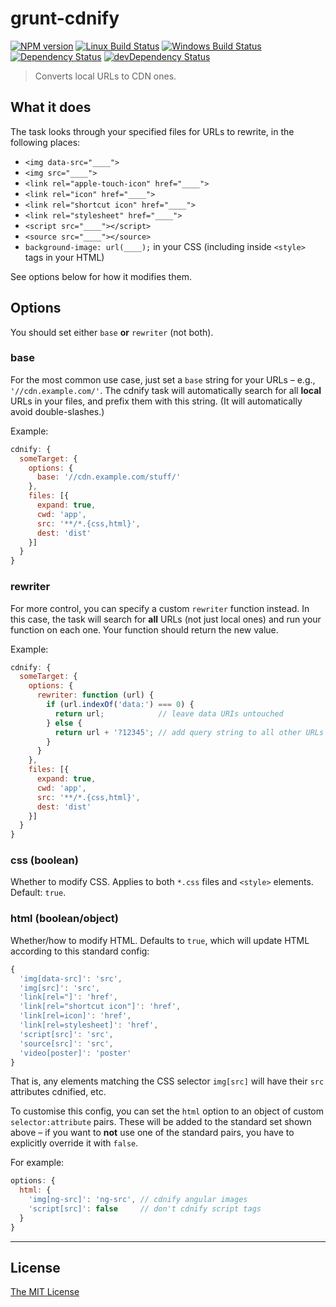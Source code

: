 # grunt-cdnify

[![NPM version][npm-image]][npm-url] [![Linux Build Status][travis-image]][travis-url] [![Windows Build Status][appveyor-image]][appveyor-url] [![Dependency Status][depstat-image]][depstat-url] [![devDependency Status][devDepstat-image]][devDepstat-url]

> Converts local URLs to CDN ones.

## What it does
The task looks through your specified files for URLs to rewrite, in the following places:

* `<img data-src="____">`
* `<img src="____">`
* `<link rel="apple-touch-icon" href="____">`
* `<link rel="icon" href="____">`
* `<link rel="shortcut icon" href="____">`
* `<link rel="stylesheet" href="____">`
* `<script src="____"></script>`
* `<source src="____"></source>`
* `background-image: url(____);` in your CSS (including inside `<style>` tags in your HTML)

See options below for how it modifies them.

## Options
You should set either `base` **or** `rewriter` (not both).

### base
For the most common use case, just set a `base` string for your URLs – e.g., `'//cdn.example.com/'`.
The cdnify task will automatically search for all **local** URLs in your files, and prefix them with this string.
(It will automatically avoid double-slashes.)

Example:

```js
cdnify: {
  someTarget: {
    options: {
      base: '//cdn.example.com/stuff/'
    },
    files: [{
      expand: true,
      cwd: 'app',
      src: '**/*.{css,html}',
      dest: 'dist'
    }]
  }
}
```

### rewriter
For more control, you can specify a custom `rewriter` function instead. In this case,
the task will search for **all** URLs (not just local ones) and run your function on each one.
Your function should return the new value.

Example:

```js
cdnify: {
  someTarget: {
    options: {
      rewriter: function (url) {
        if (url.indexOf('data:') === 0) {
          return url;            // leave data URIs untouched
        } else {
          return url + '?12345'; // add query string to all other URLs
        }
      }
    },
    files: [{
      expand: true,
      cwd: 'app',
      src: '**/*.{css,html}',
      dest: 'dist'
    }]
  }
}
```

### css (boolean)
Whether to modify CSS. Applies to both `*.css` files and `<style>` elements. Default: `true`.

### html (boolean/object)
Whether/how to modify HTML. Defaults to `true`, which will update HTML according to this standard config:

```js
{
  'img[data-src]': 'src',
  'img[src]': 'src',
  'link[rel="]': 'href',
  'link[rel="shortcut icon"]': 'href',
  'link[rel=icon]': 'href',
  'link[rel=stylesheet]': 'href',
  'script[src]': 'src',
  'source[src]': 'src',
  'video[poster]': 'poster'
}
```

That is, any elements matching the CSS selector `img[src]` will have their `src` attributes cdnified, etc.

To customise this config, you can set the `html` option to an object of custom `selector:attribute` pairs.
These will be added to the standard set shown above – if you want to **not** use one of the standard pairs,
you have to explicitly override it with `false`.

For example:

```js
options: {
  html: {
    'img[ng-src]': 'ng-src', // cdnify angular images
    'script[src]': false     // don't cdnify script tags
  }
}
```


---

## License

[The MIT License](http://opensource.org/licenses/MIT)

[npm-url]: https://npmjs.org/package/grunt-cdnify
[npm-image]: https://img.shields.io/npm/v/grunt-cdnify.svg?style=flat-square

[travis-url]: http://travis-ci.org/callumlocke/grunt-cdnify
[travis-image]: https://img.shields.io/travis/callumlocke/grunt-cdnify.svg?style=flat-square&label=Linux%20build

[appveyor-url]: https://ci.appveyor.com/project/callumlocke/grunt-cdnify/branch/master
[appveyor-image]: https://img.shields.io/appveyor/ci/callumlocke/grunt-cdnify/master.svg?style=flat-square&label=Windows%20build

[depstat-url]: https://david-dm.org/callumlocke/grunt-cdnify
[depstat-image]: https://img.shields.io/david/callumlocke/grunt-cdnify.svg?style=flat-square

[devDepstat-url]: https://david-dm.org/callumlocke/grunt-cdnify
[devDepstat-image]: https://img.shields.io/david/dev/callumlocke/grunt-cdnify.svg?style=flat-square#info=devDependencies
